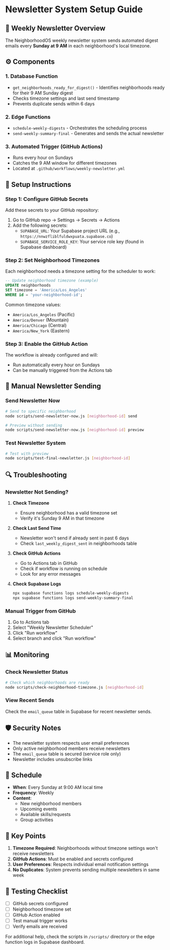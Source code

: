 # Newsletter System Setup Guide

## 📧 Weekly Newsletter Overview

The NeighborhoodOS weekly newsletter system sends automated digest emails every **Sunday at 9 AM** in each neighborhood's local timezone.

## ⚙️ Components

### 1. **Database Function**
- `get_neighborhoods_ready_for_digest()` - Identifies neighborhoods ready for their 9 AM Sunday digest
- Checks timezone settings and last send timestamp
- Prevents duplicate sends within 6 days

### 2. **Edge Functions**
- `schedule-weekly-digests` - Orchestrates the scheduling process
- `send-weekly-summary-final` - Generates and sends the actual newsletter

### 3. **Automated Trigger** (GitHub Actions)
- Runs every hour on Sundays
- Catches the 9 AM window for different timezones
- Located at `.github/workflows/weekly-newsletter.yml`

## 🔧 Setup Instructions

### Step 1: Configure GitHub Secrets

Add these secrets to your GitHub repository:

1. Go to GitHub repo → Settings → Secrets → Actions
2. Add the following secrets:
   - `SUPABASE_URL`: Your Supabase project URL (e.g., `https://nnwzfliblfuldwxpuata.supabase.co`)
   - `SUPABASE_SERVICE_ROLE_KEY`: Your service role key (found in Supabase dashboard)

### Step 2: Set Neighborhood Timezones

Each neighborhood needs a timezone setting for the scheduler to work:

```sql
-- Update neighborhood timezone (example)
UPDATE neighborhoods
SET timezone = 'America/Los_Angeles'
WHERE id = 'your-neighborhood-id';
```

Common timezone values:
- `America/Los_Angeles` (Pacific)
- `America/Denver` (Mountain)
- `America/Chicago` (Central)
- `America/New_York` (Eastern)

### Step 3: Enable the GitHub Action

The workflow is already configured and will:
- Run automatically every hour on Sundays
- Can be manually triggered from the Actions tab

## 🚀 Manual Newsletter Sending

### Send Newsletter Now
```bash
# Send to specific neighborhood
node scripts/send-newsletter-now.js [neighborhood-id] send

# Preview without sending
node scripts/send-newsletter-now.js [neighborhood-id] preview
```

### Test Newsletter System
```bash
# Test with preview
node scripts/test-final-newsletter.js [neighborhood-id]
```

## 🔍 Troubleshooting

### Newsletter Not Sending?

1. **Check Timezone**
   - Ensure neighborhood has a valid timezone set
   - Verify it's Sunday 9 AM in that timezone

2. **Check Last Send Time**
   - Newsletter won't send if already sent in past 6 days
   - Check `last_weekly_digest_sent` in neighborhoods table

3. **Check GitHub Actions**
   - Go to Actions tab in GitHub
   - Check if workflow is running on schedule
   - Look for any error messages

4. **Check Supabase Logs**
   ```bash
   npx supabase functions logs schedule-weekly-digests
   npx supabase functions logs send-weekly-summary-final
   ```

### Manual Trigger from GitHub

1. Go to Actions tab
2. Select "Weekly Newsletter Scheduler"
3. Click "Run workflow"
4. Select branch and click "Run workflow"

## 📊 Monitoring

### Check Newsletter Status
```bash
# Check which neighborhoods are ready
node scripts/check-neighborhood-timezone.js [neighborhood-id]
```

### View Recent Sends
Check the `email_queue` table in Supabase for recent newsletter sends.

## 🛡️ Security Notes

- The newsletter system respects user email preferences
- Only active neighborhood members receive newsletters
- The `email_queue` table is secured (service role only)
- Newsletter includes unsubscribe links

## 📅 Schedule

- **When**: Every Sunday at 9:00 AM local time
- **Frequency**: Weekly
- **Content**:
  - New neighborhood members
  - Upcoming events
  - Available skills/requests
  - Group activities

## 🎯 Key Points

1. **Timezone Required**: Neighborhoods without timezone settings won't receive newsletters
2. **GitHub Actions**: Must be enabled and secrets configured
3. **User Preferences**: Respects individual email notification settings
4. **No Duplicates**: System prevents sending multiple newsletters in same week

## 📝 Testing Checklist

- [ ] GitHub secrets configured
- [ ] Neighborhood timezone set
- [ ] GitHub Action enabled
- [ ] Test manual trigger works
- [ ] Verify emails are received

For additional help, check the scripts in `/scripts/` directory or the edge function logs in Supabase dashboard.